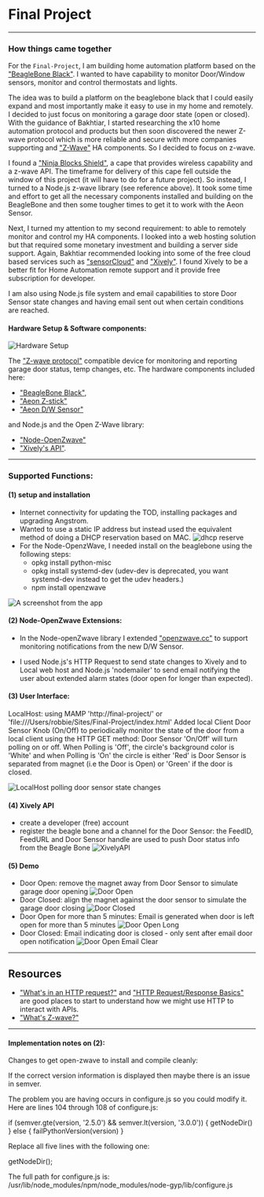 # Final Project

---

### How things came together

For the `Final-Project`, I am building home automation platform based on the 
["BeagleBone Black"](http://beagleboard.org/Products/BeagleBone%20Black). 
I wanted to have capability to monitor Door/Window sensors, monitor and control thermostats and lights. 

The idea was to build a platform on the beaglebone black that I could easily expand and 
most importantly make it easy to use in my home and remotely. 
I decided to just focus on monitoring a garage door state (open or closed). 
With the guidance of Bakhtiar, I started researching the x10 home automation protocol 
and products but then soon discovered the newer Z-wave protocol which is more reliable and 
secure with more companies supporting and ["Z-Wave"](http://www.z-wave.com/) HA components. 
So I decided to focus on z-wave.
 
I found a ["Ninja Blocks Shield"](http://ninjablocks.com/collections/ninja-blocks/products/ninja-shield-for-beaglebone-black), 
a cape that provides wireless capability and a z-wave API. 
The timeframe for delivery of this cape fell outside the window of this project (it will have to do for a future project). 
So instead, I turned to a Node.js z-wave library (see reference above). It took some time and effort to get all the necessary components installed and 
building on the BeagleBone and then some tougher times to get it to work with the Aeon Sensor. 

Next, I turned my attention to my second requirement: to able to remotely monitor and control my HA components. 
I looked into a web hosting solution but that required some monetary investment and building a server side support. 
Again, Bakhtiar recommended looking into some of the free cloud based services such as ["sensorCloud"](www.sensorcloud.com) 
and ["Xively"](https://xively.com). 
I found Xively to be a better fit for Home Automation remote support and it provide free subscription for developer.

I am also using Node.js file system and email capabilities to store Door Sensor state changes and having email 
sent out when certain conditions are reached.

#### Hardware Setup & Software components:

![Hardware Setup](https://github.com/rconstantin/Final-Project/blob/master/README_media/beaglebone%20with%20zwave%20devices.png)

The ["Z-wave protocol"](http://en.wikipedia.org/wiki/Z-Wave) compatible device for monitoring and reporting garage door status, 
temp changes, etc.  The hardware components included here:

+ ["BeagleBone Black"](http://beagleboard.org/Products/BeagleBone%20Black), 
+ ["Aeon Z-stick"](http://aeotec.com/z-wave-usb-stick) 
+ ["Aeon D/W Sensor"](http://aeotec.com/z-wave-door-window-sensor) 

and Node.js and the Open Z-Wave library: 

+ ["Node-OpenZwave"](https://github.com/jperkin/node-openzwave) 
+ ["Xively's API"](https://xively.com/develop/FTDu-2xDjPP1Ix4z1znM). 

---

### Supported Functions:

#### (1) setup and installation

+ Internet connectivity for updating the TOD, installing packages and upgrading Angstrom. 
+ Wanted to use a static IP address but instead used the equivalent method of doing a DHCP reservation based on MAC. 
![dhcp reserve](https://github.com/rconstantin/Final-Project/blob/master/README_media/DHCP_IP.png)
+ For the Node-OpenzWave, I needed install on the beaglebone using the following steps:
	+ opkg install python-misc
	+ opkg install systemd-dev (udev-dev is deprecated, you want systemd-dev instead to get the udev headers.)
	+ npm install openzwave

![A screenshot from the app](https://raw.githubusercontent.com/rconstantin/Final-Project/master/README_media/beaglebone%20with%20zwave%20devices.png?token=5402981__eyJzY29wZSI6IlJhd0Jsb2I6cmNvbnN0YW50aW4vRmluYWwtUHJvamVjdC9tYXN0ZXIvUkVBRE1FX21lZGlhL2JlYWdsZWJvbmUgd2l0aCB6d2F2ZSBkZXZpY2VzLnBuZyIsImV4cGlyZXMiOjE0MDA2OTc0NzZ9--2423b5f57b54d6f67be9fe297bc3d64ff364f7aa)

#### (2) Node-OpenZwave Extensions: 

+ In the Node-openZwave library I extended ["openzwave.cc"](https://github.com/rconstantin/Final-Project/tree/master/my-node-openzwave/src/openzwave.cc) 
to support monitoring notifications from the new D/W Sensor. 

+ I used Node.js's HTTP Request to send state changes to Xively and to Local web host and Node.js 'nodemailer' to send email 
notifying the user about extended alarm states (door open for longer than expected).

#### (3) User Interface:

LocalHost: using MAMP 'http://final-project/' or 'file:///Users/robbie/Sites/Final-Project/index.html'
Added local Client Door Sensor Knob (On/Off) to periodically monitor the state of the door from a local client using the HTTP GET method: Door Sensor 'On/Off' will turn polling on or off. When Polling is 'Off', the circle's background color is 'White' and when Polling is 'On' the circle is either 'Red' is Door Sensor is separated from magnet (i.e the Door is Open) or 'Green' if the door is closed.

![LocalHost polling door sensor state changes](https://raw.githubusercontent.com/rconstantin/Final-Project/master/README_media/client_monitor.png?token=5402981__eyJzY29wZSI6IlJhd0Jsb2I6cmNvbnN0YW50aW4vRmluYWwtUHJvamVjdC9tYXN0ZXIvUkVBRE1FX21lZGlhL2NsaWVudF9tb25pdG9yLnBuZyIsImV4cGlyZXMiOjE0MDA2OTczNzd9--5e45219c7b1b8e757cfb870afc93014ce5dd9000)

#### (4) Xively API

+ create a developer (free) account
+ register the beagle bone and a channel for the Door Sensor: the FeedID, FeedURL and Door Sensor handle are used to push Door status info from the Beagle Bone
![XivelyAPI](https://github.com/rconstantin/Final-Project/blob/master/README_media/XivelyAPI.png)

#### (5) Demo

+ Door Open: remove the magnet away from Door Sensor to simulate garage door opening
![Door Open](https://github.com/rconstantin/Final-Project/blob/master/README_media/DoorOpen.png)
+ Door Closed: align the magnet against the door sensor to simulate the garage door closing
![Door Closed](https://github.com/rconstantin/Final-Project/blob/master/README_media/DoorClosed.png)
+ Door Open for more than 5 minutes: Email is generated when door is left open for more than 5 minutes
![Door Open Long](https://github.com/rconstantin/Final-Project/blob/master/README_media/email_door_open.png)
+ Door Closed: Email indicating door is closed - only sent after email door open notification
![Door Open Email Clear](https://github.com/rconstantin/Final-Project/blob/master/README_media/email_door_closed.png)


---

## Resources

+ ["What's in an HTTP request?"](http://rve.org.uk/dumprequest) and ["HTTP Request/Response Basics"](http://devhub.fm/http-requestresponse-basics/) are good places to start to understand how we might use HTTP to interact with APIs.
+ ["What's Z-wave?"](http://en.wikipedia.org/wiki/Z-Wave)

---

#### Implementation notes on (2):

Changes to get open-zwave to install and compile cleanly:

If the correct version information is displayed then maybe there is an issue in semver. 

The problem you are having occurs in configure.js so you could modify it. Here are lines 104 through 108 of configure.js:

  if (semver.gte(version, '2.5.0') && semver.lt(version, '3.0.0')) {
    getNodeDir()
  } else {
    failPythonVersion(version)
  }
  
Replace all five lines with the following one:

   getNodeDir();
  
The full path for configure.js is: /usr/lib/node_modules/npm/node_modules/node-gyp/lib/configure.js